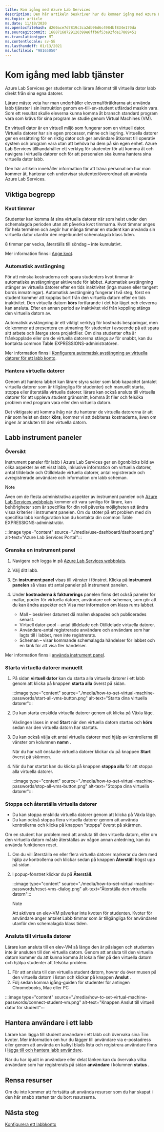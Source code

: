 ```yaml
---
title: Kom igång med Azure Lab Services
description: Den här artikeln beskriver hur du kommer igång med Azure Lab Services.
ms.topic: article
ms.date: 11/18/2020
ms.openlocfilehash: d260ace7d7819c3ca2db96d6c4984bf834e170da
ms.sourcegitcommit: 16887168729120399e6ffb6f53a92fde17889451
ms.translationtype: MT
ms.contentlocale: sv-SE
ms.lasthandoff: 01/13/2021
ms.locfileid: "98165050"
---
```

# <a name="get-started-with-lab-services"></a>Kom igång med labb tjänster 

Azure Lab Services ger studenter och lärare åtkomst till virtuella dator labb direkt från sina egna datorer.

Lärare måste veta hur man underhåller eleverna/föräldrarna att använda labb tjänster i sin instruktion genom en-till-en-student utfärdad maskin vara. Som ett resultat skulle eleverna kunna komma åt bransch standard program vara som krävs för sina program av studie genom Virtual Machines (VM). 

En virtuell dator är en virtuell miljö som fungerar som en virtuell dator. Virtuella datorer har sin egen processor, minne och lagring. Virtuella datorer ger en ersättning för en riktig dator och ger användare åtkomst till operativ system och program vara utan att behöva ha dem på sin egen enhet. Azure Lab Services tillhandahåller ett verktyg för studenter för att komma åt och navigera i virtuella datorer och för att personalen ska kunna hantera sina virtuella dator labb. 

Den här artikeln innehåller information för att träna personal om hur man kommer åt, hanterar och undervisar studenter/överordnad att använda Azure Lab Services.

## <a name="key-concepts"></a>Viktiga begrepp

### <a name="quota-hours"></a>Kvot timmar

Studenter kan komma åt sina virtuella datorer när som helst under den schemalagda perioden utan att påverka kvot timmarna. Kvot timmar anges för hela terminen och avgör hur många timmar en student kan använda sin virtuella dator utanför den regelbundet schemalagda klass tiden.

8 timmar per vecka, återställs till söndag – inte kumulativt.

Mer information finns i [Ange kvot](how-to-configure-student-usage.md#set-quotas-for-users).

### <a name="automatic-shut-down"></a>Automatisk avstängning

För att minska kostnaderna och spara studenters kvot timmar är automatiska avstängningar aktiverade för labbet. Automatisk avstängning stänger av virtuella datorer efter en tids inaktivitet (inga musen eller tangent bords inmatningar). Automatisk avstängning fungerar i två steg, först en student kommer att kopplas bort från den virtuella datorn efter en tids inaktivitet. Den virtuella datorn **körs** fortfarande i det här läget och eleverna kan ansluta. Efter en annan period av inaktivitet vid från koppling stängs den virtuella datorn av.

Automatisk avstängning är ett viktigt verktyg för kostnads besparingar, men de kommer att presentera en utmaning för studenter i avseende på att spara sitt arbete och återge stora projektfiler. Om dina studenter ofta är frånkopplade eller om de virtuella datorerna stängs av för snabbt, kan du kontakta common Table EXPRESSIONS-administratören. 

Mer information finns i [Konfigurera automatisk avstängning av virtuella datorer för ett labb konto](how-to-configure-lab-accounts.md).

### <a name="managing-virtual-machines"></a>Hantera virtuella datorer

Genom att hantera labbet kan lärare styra saker som labb kapacitet (antalet virtuella datorer som är tillgängliga för studenter) och manuellt starta, stoppa eller återställa virtuella datorer. lärare kan också ansluta till virtuella datorer för att uppleva student gränssnitt, komma åt filer och felsöka problem med program vara eller den virtuella datorn.

Det viktigaste att komma ihåg när du hanterar de virtuella datorerna är att när som helst en dator **körs**, kommer vi att debiteras kostnaderna, även om ingen är ansluten till den virtuella datorn.

## <a name="lab-dashboards"></a>Labb instrument paneler

### <a name="overview"></a>Översikt

Instrument paneler för labb i Azure Lab Services ger en ögonblicks bild av olika aspekter av ett visst labb, inklusive information om virtuella datorer, antal tilldelade och Otilldelade virtuella datorer, antal registrerade och avregistrerade användare och information om labb scheman. 

> [!NOTE]
> Även om de flesta administrativa aspekter av instrument panelen och [Azure Lab Services webbplats](https://labs.azure.com/) kommer att vara synliga för lärare, kan behörigheter som är specifika för din roll påverka möjligheten att ändra vissa kriterier i instrument panelen. Om du stöter på ett problem med din specifika labb konfiguration kan du kontakta din common Table EXPRESSIONS-administratör.

:::image type="content" source="./media/use-dashboard/dashboard.png" alt-text="Azure Lab Services Portal":::

### <a name="examine-a-dashboard"></a>Granska en instrument panel

1. Navigera och logga in på [Azure Lab Services webbplats](https://labs.azure.com/).
1. Välj ditt labb.
1. En **instrument panel** visas till vänster i fönstret. Klicka på **instrument panelen** så visas ett antal paneler på instrument panelen.
1. Under **kostnaderna & fakturerings** panelen finns det också paneler för mallar, pooler för virtuella datorer, användare och scheman, som gör att du kan ändra aspekter och Visa mer information om klass rums labbet.

    * Mall – beskriver datumet då mallen skapades och publicerades senast. 
    * Virtuell dator-pool – antal tilldelade och Otilldelade virtuella datorer.
    * Användare-antal registrerade användare och användare som har lagts till i labbet, men inte registrerats.
    * Scheman – visar kommande schemalagda händelser för labbet och en länk för att visa fler händelser.

Mer information finns i [använda instrument panel](use-dashboard.md).

### <a name="manually-starting-vms"></a>Starta virtuella datorer manuellt

1. På sidan **virtuell dator** kan du starta alla virtuella datorer i ett labb genom att klicka på knappen **starta alla** överst på sidan.

    :::image type="content" source="./media/how-to-set-virtual-machine-passwords/start-all-vms-button.png" alt-text="Starta dina virtuella datorer":::
1. Du kan starta enskilda virtuella datorer genom att klicka på Växla läge. 

    Växlingen läses in med **Start** när den virtuella datorn startas och **körs** sedan när den virtuella datorn har startats.
1. Du kan också välja ett antal virtuella datorer med hjälp av kontrollerna till vänster om kolumnen **namn** . 

    När du har valt önskade virtuella datorer klickar du på knappen **Start** överst på skärmen.
1. När du har startat kan du klicka på knappen **stoppa alla** för att stoppa alla virtuella datorer.

    :::image type="content" source="./media/how-to-set-virtual-machine-passwords/stop-all-vms-button.png" alt-text="Stoppa dina virtuella datorer":::

### <a name="stopping-and-resetting-vms"></a>Stoppa och återställa virtuella datorer

* Du kan stoppa enskilda virtuella datorer genom att klicka på Växla läge.
* Du kan också stoppa flera virtuella datorer genom att använda kontrollerna och klicka på knappen "stoppa" överst på skärmen.

Om en student har problem med att ansluta till den virtuella datorn, eller om den virtuella datorn måste återställas av någon annan anledning, kan du använda funktionen reset.
1. Om du vill återställa en eller flera virtuella datorer markerar du dem med hjälp av kontrollerna och klickar sedan på knappen **Återställ** högst upp på sidan.
1. I popup-fönstret klickar du på **Återställ**.

    :::image type="content" source="./media/how-to-set-virtual-machine-passwords/reset-vms-dialog.png" alt-text="Återställa den virtuella datorn":::

    > [!NOTE]
    > Att aktivera en elev-VM påverkar inte kvoten för studenten. Kvoter för användare anger antalet Labb timmar som är tillgängliga för användaren utanför den schemalagda klass tiden.

### <a name="connect-to-vms"></a>Ansluta till virtuella datorer

Lärare kan ansluta till en elev-VM så länge den är påslagen och studenten inte är ansluten till den virtuella datorn. Genom att ansluta till den virtuella datorn kommer du att kunna komma åt lokala filer på den virtuella datorn och hjälpa studenter att felsöka problem.

1. För att ansluta till den virtuella student datorn, hovrar du över musen på den virtuella datorn i listan och klickar på knappen **Anslut** . 
1. Följ sedan komma igång-guiden för studenter för antingen Chromebooks, Mac eller PC

:::image type="content" source="./media/how-to-set-virtual-machine-passwords/connect-student-vm.png" alt-text="Knappen Anslut till virtuell dator för student":::

## <a name="manage-users-in-a-lab"></a>Hantera användare i ett labb

Lärare kan lägga till student användare i ett labb och övervaka sina Tim kvoter. Mer information om hur du lägger till användare via e-postadress eller genom att använda en kalkyl blads lista och registrera användare finns i [lägga till och hantera labb användare](how-to-configure-student-usage.md).

När du har bjudit in användare eller delat länken kan du övervaka vilka användare som har registrerats på sidan **användare** i kolumnen **status** . 

## <a name="clean-up-resources"></a>Rensa resurser

Om du inte kommer att fortsätta att använda resurser som du har skapat i den här snabb starten tar du bort resurserna.

## <a name="next-steps"></a>Nästa steg

[Konfigurera ett labbkonto](tutorial-setup-lab-account.md)
